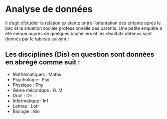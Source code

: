 # Analyse de données
Il s’agit d’étudier la relation existante entre l’orientation des enfants après le bac et la situation sociale professionnelle des parents. Une petite enquête a été menue auprès de quelques bacheliers et les résultats obtenus sont donnés par le tableau suivant : 
## Les disciplines (Dis) en question sont données en abrégé comme suit :

* Mathématiques : Maths
* Psychologie : Psy
* Physique : Phy
* Génie mécanique : G. M
* Droit : Drt
* Informatique : Inf
* Lettres : Letr
* Biologie : Bio
